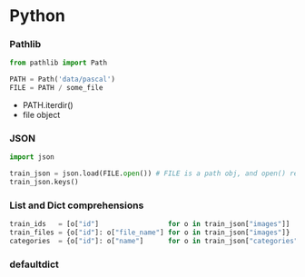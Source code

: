 # Python

### Pathlib

```python
from pathlib import Path

PATH = Path('data/pascal')
FILE = PATH / some_file
```

* PATH.iterdir()
* file object

### JSON

```python
import json

train_json = json.load(FILE.open()) # FILE is a path obj, and open() returns a file obj
train_json.keys()
```

### List and Dict comprehensions

```python
train_ids   = [o["id"]                 for o in train_json["images"]]      # list comprehension
train_files = {o["id"]: o["file_name"] for o in train_json["images"]}      # dict comprehension
categories  = {o["id"]: o["name"]      for o in train_json["categories"]}  # dict comprehension
```

### defaultdict

```python
```
